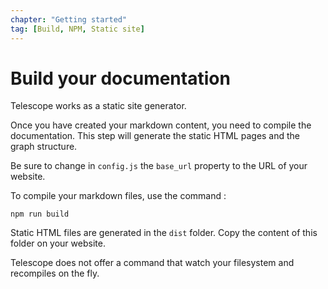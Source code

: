 ```yaml
---
chapter: "Getting started"
tag: [Build, NPM, Static site]
---
```


# Build your documentation

Telescope works as a static site generator.

Once you have created your markdown content, you need to compile the documentation.
This step will generate the static HTML pages and the graph structure.

Be sure to change in `config.js` the `base_url` property to the URL of your website.

To compile your markdown files, use the command :

```
npm run build
```

Static HTML files are generated in the `dist` folder. Copy the content of this folder on your website.

Telescope does not offer a command that watch your filesystem and recompiles on the fly.
